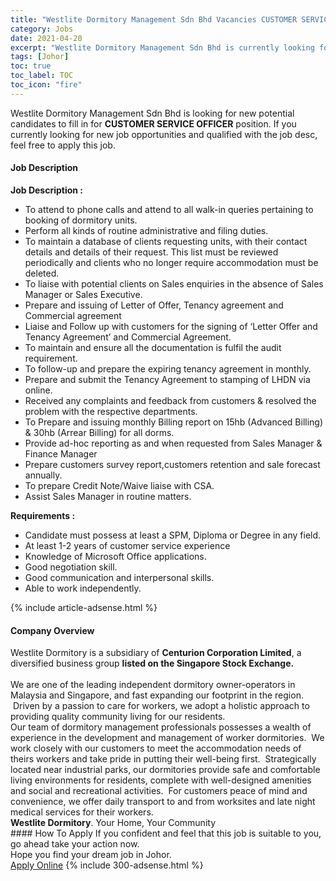 ```yaml
---
title: "Westlite Dormitory Management Sdn Bhd Vacancies CUSTOMER SERVICE OFFICER" 
category: Jobs 
date: 2021-04-20 
excerpt: "Westlite Dormitory Management Sdn Bhd is currently looking for suitable person to fill in the CUSTOMER SERVICE OFFICER which based in Johor" 
tags: [Johor] 
toc: true 
toc_label: TOC 
toc_icon: "fire" 
--- 
```


<p>Westlite Dormitory Management Sdn Bhd is looking for new potential candidates to fill in for <b>CUSTOMER SERVICE OFFICER</b> position. If you currently looking for new job opportunities and qualified with the job desc, feel free to apply this job.
</p><div><div><h4>Job Description</h4></div><div><div><span><div><p><strong>Job Description :</strong></p><ul><li>To attend to phone calls and attend to all walk-in queries pertaining to booking of dormitory units.</li><li>Perform all kinds of routine administrative and filing duties.</li><li>To maintain a database of clients requesting units, with their contact details and details of their request. This list must be reviewed periodically and clients who no longer require accommodation must be deleted.</li><li>To liaise with potential clients on Sales enquiries in the absence of Sales Manager or Sales Executive.</li><li>Prepare and issuing of Letter of Offer, Tenancy agreement and Commercial agreement</li><li>Liaise and Follow up with customers for the signing of &#8216;Letter Offer and Tenancy Agreement&#8217; and Commercial Agreement.</li><li>To maintain and ensure all the documentation is fulfil the audit requirement.</li><li>To follow-up and prepare the expiring tenancy agreement in monthly.</li><li>Prepare and submit the Tenancy Agreement to stamping of LHDN via online.</li><li>Received any complaints and feedback from customers &amp; resolved the problem with the respective departments.&#160;</li><li>To Prepare and issuing monthly Billing report on 15hb (Advanced Billing) &amp; 30hb (Arrear Billing) for all dorms.</li><li>Provide ad-hoc reporting as and when requested from Sales Manager &amp; Finance Manager</li><li>Prepare customers survey report,customers retention and sale forecast annually.</li><li>To prepare Credit Note/Waive liaise with CSA.&#160;</li><li>Assist Sales Manager in routine matters.&#160;&#160;&#160;</li></ul><p><strong>Requirements :</strong></p><ul><li>Candidate must possess at least a SPM, Diploma or Degree in any field.</li><li>At least 1-2 years of customer service experience</li><li>Knowledge of Microsoft Office applications.</li><li>Good negotiation skill.</li><li>Good communication and interpersonal skills.</li><li>Able to work independently.</li></ul></div></span></div></div></div> 
{% include article-adsense.html %} 
<div><div><h4>Company Overview</h4></div><div><div><span><div><div>Westlite Dormitory is a subsidiary of <strong>Centurion Corporation Limited</strong>, a diversified business group <strong>listed on the Singapore Stock Exchange.&#160;</strong></div>
<div><br>
We are one of the leading independent dormitory owner-operators in Malaysia and Singapore, and fast expanding our footprint in the region. &#160;Driven by a passion to care for workers, we adopt a holistic approach to providing quality community living for our residents.</div>
<div>Our team of dormitory management professionals possesses a wealth of experience in the development and management of worker dormitories. &#160;We work closely with&#160;our customers&#160;to meet the accommodation needs of theirs workers and take pride in putting their well-being first. &#160;Strategically located near industrial parks, our dormitories provide safe and comfortable living environments for residents, complete with well-designed amenities and social and recreational activities. &#160;For customers peace of mind and convenience, we offer daily transport to and from worksites and late night medical services for&#160;their workers.</div>
<div><strong>Westlite Dormitory</strong>. Your Home, Your Community&#160;</div></div></span></div></div></div> 
#### How To Apply 
If you confident and feel that this job is suitable to you, go ahead take your action now. <br/> 
Hope you find your dream job in Johor. <br/> 
<a href="https://www.jobstreet.com.my/en/job/customer-service-officer-4543101?jobId=jobstreet-my-job-4543101&" class="btn btn--info" target="_blank" rel="nofollow noopenner">Apply Online</a> 
{% include 300-adsense.html %} 